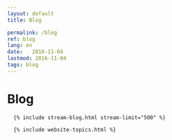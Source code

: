 ```yaml
---
layout: default
title: Blog

permalink: /blog
ref: blog
lang: en
date:   2016-11-04
lastmod: 2016-11-04
tags: blog
---
```

<div class="page-feed">
<h1>Blog</h1>

      {% include stream-blog.html stream-limit="500" %}
      
      {% include website-topics.html %}
      
</div>
